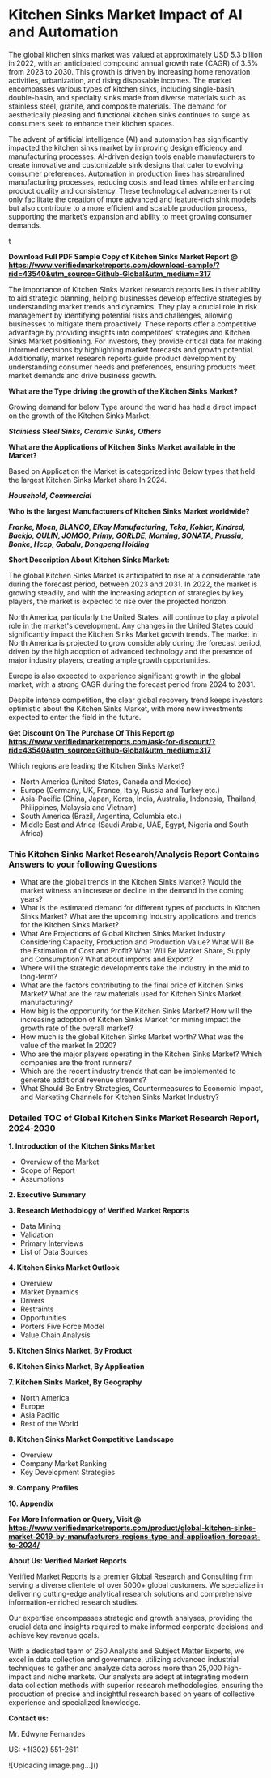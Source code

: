 <h1>Kitchen Sinks Market Impact of AI and Automation</h1><p>The global kitchen sinks market was valued at approximately USD 5.3 billion in 2022, with an anticipated compound annual growth rate (CAGR) of 3.5% from 2023 to 2030. This growth is driven by increasing home renovation activities, urbanization, and rising disposable incomes. The market encompasses various types of kitchen sinks, including single-basin, double-basin, and specialty sinks made from diverse materials such as stainless steel, granite, and composite materials. The demand for aesthetically pleasing and functional kitchen sinks continues to surge as consumers seek to enhance their kitchen spaces.</p><p>The advent of artificial intelligence (AI) and automation has significantly impacted the kitchen sinks market by improving design efficiency and manufacturing processes. AI-driven design tools enable manufacturers to create innovative and customizable sink designs that cater to evolving consumer preferences. Automation in production lines has streamlined manufacturing processes, reducing costs and lead times while enhancing product quality and consistency. These technological advancements not only facilitate the creation of more advanced and feature-rich sink models but also contribute to a more efficient and scalable production process, supporting the market’s expansion and ability to meet growing consumer demands.</p>t</p><p id="" class=""><strong>Download Full PDF Sample Copy of Kitchen Sinks Market Report @ <a href="https://www.verifiedmarketreports.com/download-sample/?rid=43540&utm_source=Github-Global&utm_medium=317" target="_blank">https://www.verifiedmarketreports.com/download-sample/?rid=43540&utm_source=Github-Global&utm_medium=317</a></strong></p><p>The importance of&nbsp;Kitchen Sinks Market research reports lies in their ability to aid strategic planning, helping businesses develop effective strategies by understanding market trends and dynamics. They play a crucial role in risk management by identifying potential risks and challenges, allowing businesses to mitigate them proactively. These reports offer a competitive advantage by providing insights into competitors' strategies and Kitchen Sinks Market positioning. For investors, they provide critical data for making informed decisions by highlighting market forecasts and growth potential. Additionally, market research reports guide product development by understanding consumer needs and preferences, ensuring products meet market demands and drive business growth.</p><p><strong>What are the&nbsp;Type driving the growth of the Kitchen Sinks Market?</strong></p><p id="" class="">Growing demand for below Type around the world has had a direct impact on the growth of the Kitchen Sinks Market:</p><em><strong>Stainless Steel Sinks, Ceramic Sinks, Others</strong></em></p><strong>What are the&nbsp;Applications&nbsp;of Kitchen Sinks Market available in the Market?</strong></p><p id="" class="">Based on Application the Market is categorized into Below types that held the largest Kitchen Sinks Market share In 2024.</p><em><strong>Household, Commercial</strong></em></p><strong>Who is the largest Manufacturers of Kitchen Sinks Market worldwide?</strong></p><p><em><strong>Franke, Moen, BLANCO, Elkay Manufacturing, Teka, Kohler, Kindred, Baekjo, OULIN, JOMOO, Primy, GORLDE, Morning, SONATA, Prussia, Bonke, Hccp, Gabalu, Dongpeng Holding</strong></em></p><p id="" class=""><strong>Short Description About Kitchen Sinks Market:</strong></p><p>The global Kitchen Sinks Market is anticipated to rise at a considerable rate during the forecast period, between 2023 and 2031. In 2022, the market is growing steadily, and with the increasing adoption of strategies by key players, the market is expected to rise over the projected horizon.</p><p>North America, particularly the United States, will continue to play a pivotal role in the market's development. Any changes in the United States could significantly impact the Kitchen Sinks Market growth trends. The market in North America is projected to grow considerably during the forecast period, driven by the high adoption of advanced technology and the presence of major industry players, creating ample growth opportunities.</p><p>Europe is also expected to experience significant growth in the global market, with a strong CAGR during the forecast period from 2024 to 2031.</p><p>Despite intense competition, the clear global recovery trend keeps investors optimistic about the Kitchen Sinks Market, with more new investments expected to enter the field in the future.</p><p id="" class=""><strong>Get Discount On The Purchase Of This Report @ <a href="https://www.verifiedmarketreports.com/ask-for-discount/?rid=43540&utm_source=Github-Global&utm_medium=317" target="_blank">https://www.verifiedmarketreports.com/ask-for-discount/?rid=43540&utm_source=Github-Global&utm_medium=317</a></strong></p>Which regions are leading the Kitchen Sinks Market?</p><ul><li>North America (United States, Canada and Mexico)</li><li>Europe (Germany, UK, France, Italy, Russia and Turkey etc.)</li><li>Asia-Pacific (China, Japan, Korea, India, Australia, Indonesia, Thailand, Philippines, Malaysia and Vietnam)</li><li>South America (Brazil, Argentina, Columbia etc.)</li><li>Middle East and Africa (Saudi Arabia, UAE, Egypt, Nigeria and South Africa)</li></ul><h3 id="" class="">This Kitchen Sinks Market Research/Analysis Report Contains Answers to your following Questions</h3><ul><li>What are the global trends in the Kitchen Sinks Market? Would the market witness an increase or decline in the demand in the coming years?</li><li>What is the estimated demand for different types of products in Kitchen Sinks Market? What are the upcoming industry applications and trends for the Kitchen Sinks Market?</li><li>What Are Projections of Global Kitchen Sinks Market Industry Considering Capacity, Production and Production Value? What Will Be the Estimation of Cost and Profit? What Will Be Market Share, Supply and Consumption? What about imports and Export?</li><li>Where will the strategic developments take the industry in the mid to long-term?</li><li>What are the factors contributing to the final price of Kitchen Sinks Market? What are the raw materials used for Kitchen Sinks Market manufacturing?</li><li>How big is the opportunity for the Kitchen Sinks Market? How will the increasing adoption of Kitchen Sinks Market for mining impact the growth rate of the overall market?</li><li>How much is the global Kitchen Sinks Market worth? What was the value of the market In 2020?</li><li>Who are the major players operating in the Kitchen Sinks Market? Which companies are the front runners?</li><li>Which are the recent industry trends that can be implemented to generate additional revenue streams?</li><li>What Should Be Entry Strategies, Countermeasures to Economic Impact, and Marketing Channels for Kitchen Sinks Market Industry?</li></ul><h3 id="" class="">Detailed TOC of Global Kitchen Sinks Market Research Report, 2024-2030</h3><p id="" class=""><strong>1. Introduction of the Kitchen Sinks Market</strong></p><ul><li>Overview of the Market</li><li>Scope of Report</li><li>Assumptions</li></ul><p id="" class=""><strong>2. Executive Summary</strong></p><p id="" class=""><strong>3. Research Methodology of Verified Market Reports</strong></p><ul><li>Data Mining</li><li>Validation</li><li>Primary Interviews</li><li>List of Data Sources</li></ul><p id="" class=""><strong>4. Kitchen Sinks Market Outlook</strong></p><ul><li>Overview</li><li>Market Dynamics</li><li>Drivers</li><li>Restraints</li><li>Opportunities</li><li>Porters Five Force Model</li><li>Value Chain Analysis</li></ul><p id="" class=""><strong>5. Kitchen Sinks Market, By Product</strong></p><p id="" class=""><strong>6. Kitchen Sinks Market, By Application</strong></p><p id="" class=""><strong>7. Kitchen Sinks Market, By Geography</strong></p><ul><li>North America</li><li>Europe</li><li>Asia Pacific</li><li>Rest of the World</li></ul><p id="" class=""><strong>8. Kitchen Sinks Market Competitive Landscape</strong></p><ul><li>Overview</li><li>Company Market Ranking</li><li>Key Development Strategies</li></ul><p id="" class=""><strong>9. Company Profiles</strong></p><p id="" class=""><strong>10. Appendix</strong></p><p id="" class=""><strong>For More Information or Query, Visit @ <a href="https://www.verifiedmarketreports.com/product/global-kitchen-sinks-market-2019-by-manufacturers-regions-type-and-application-forecast-to-2024/" target="_blank">https://www.verifiedmarketreports.com/product/global-kitchen-sinks-market-2019-by-manufacturers-regions-type-and-application-forecast-to-2024/</a></strong></p><p id="" class=""><strong>About Us: Verified Market Reports</strong></p><p id="" class="">Verified Market Reports is a premier Global Research and Consulting firm serving a diverse clientele of over 5000+ global customers. We specialize in delivering cutting-edge analytical research solutions and comprehensive information-enriched research studies.</p><p id="" class="">Our expertise encompasses strategic and growth analyses, providing the crucial data and insights required to make informed corporate decisions and achieve key revenue goals.</p><p id="" class="">With a dedicated team of 250 Analysts and Subject Matter Experts, we excel in data collection and governance, utilizing advanced industrial techniques to gather and analyze data across more than 25,000 high-impact and niche markets. Our analysts are adept at integrating modern data collection methods with superior research methodologies, ensuring the production of precise and insightful research based on years of collective experience and specialized knowledge.</p><p id="" class=""><strong>Contact us:</strong></p><p id="" class="">Mr. Edwyne Fernandes</p><p id="" class="">US: +1(302) 551-2611</p>
![Uploading image.png…]()
